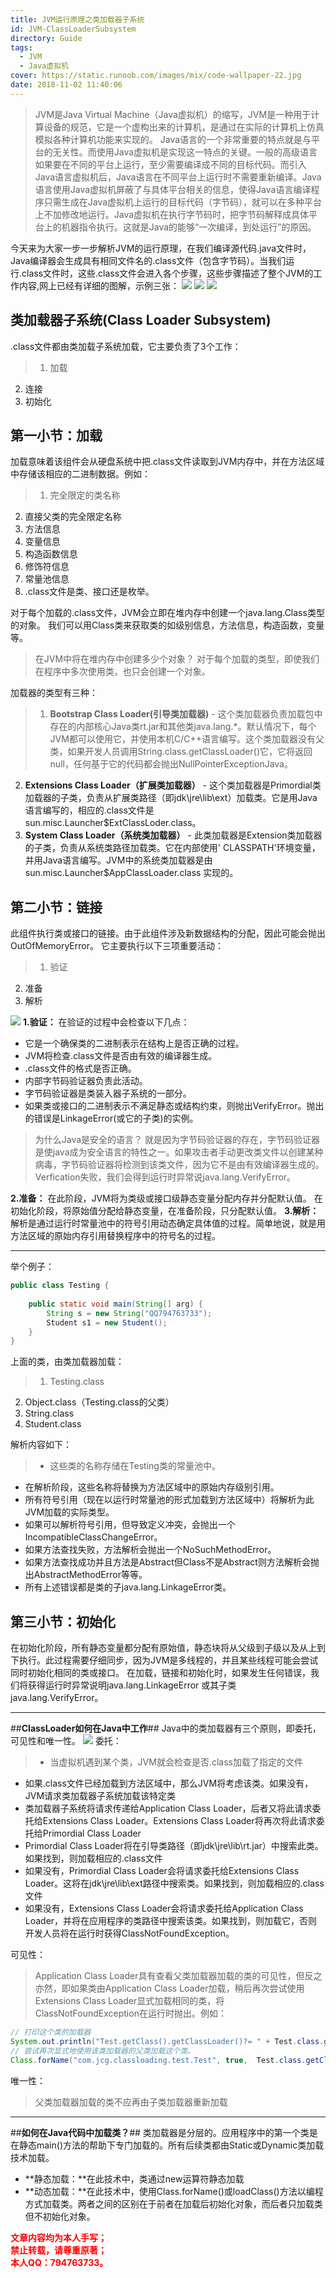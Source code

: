 ```yaml
---
title: JVM运行原理之类加载器子系统
id: JVM-ClassLoaderSubsystem
directory: Guide
tags:
  - JVM
  - Java虚拟机
cover: https://static.runoob.com/images/mix/code-wallpaper-22.jpg
date: 2018-11-02 11:40:06
---
```

> JVM是Java Virtual Machine（Java虚拟机）的缩写，JVM是一种用于计算设备的规范，它是一个虚构出来的计算机，是通过在实际的计算机上仿真模拟各种计算机功能来实现的。
Java语言的一个非常重要的特点就是与平台的无关性。而使用Java虚拟机是实现这一特点的关键。一般的高级语言如果要在不同的平台上运行，至少需要编译成不同的目标代码。而引入Java语言虚拟机后，Java语言在不同平台上运行时不需要重新编译。Java语言使用Java虚拟机屏蔽了与具体平台相关的信息，使得Java语言编译程序只需生成在Java虚拟机上运行的目标代码（字节码），就可以在多种平台上不加修改地运行。Java虚拟机在执行字节码时，把字节码解释成具体平台上的机器指令执行。这就是Java的能够“一次编译，到处运行”的原因。

今天来为大家一步一步解析JVM的运行原理，在我们编译源代码.java文件时，Java编译器会生成具有相同文件名的.class文件（包含字节码）。当我们运行.class文件时，这些.class文件会进入各个步骤，这些步骤描述了整个JVM的工作内容,网上已经有详细的图解，示例三张：
![](https://cdncontribute.geeksforgeeks.org/wp-content/uploads/jvm-3.jpg)
![](https://javatutorial.net/wp-content/uploads/2017/10/jvm-architecture.png)
![](https://www.javainterviewpoint.com/java-virtual-machine-architecture-in-java/jvm-architecture/)

## **类加载器子系统(Class Loader Subsystem)** ##
.class文件都由类加载子系统加载，它主要负责了3个工作：

>  1. 加载
 2. 连接
 3. 初始化


## 第一小节：加载 ##

加载意味着该组件会从硬盘系统中把.class文件读取到JVM内存中，并在方法区域中存储该相应的二进制数据。例如：

 >1. 完全限定的类名称
2. 直接父类的完全限定名称
3. 方法信息
4. 变量信息
5. 构造函数信息
6. 修饰符信息
7. 常量池信息
8. .class文件是类、接口还是枚举。

对于每个加载的.class文件，JVM会立即在堆内存中创建一个java.lang.Class类型的对象。
我们可以用Class类来获取类的如级别信息，方法信息，构造函数，变量等。

> 在JVM中将在堆内存中创建多少个对象？
对于每个加载的类型，即使我们在程序中多次使用类，也只会创建一个对象。

加载器的类型有三种：
 >1. **Bootstrap Class Loader(引导类加载器)** - 这个类加载器负责加载包中存在的内部核心Java类rt.jar和其他类java.lang.\*。默认情况下，每个JVM都可以使用它，并使用本机C/C++语言编写。这个类加载器没有父类，如果开发人员调用String.class.getClassLoader()它，它将返回null，任何基于它的代码都会抛出NullPointerExceptionJava。
2. **Extensions Class Loader（扩展类加载器）** - 这个类加载器是Primordial类加载器的子类，负责从扩展类路径（即jdk\jre\lib\ext）加载类。它是用Java语言编写的，相应的.class文件是sun.misc.Launcher\$ExtClassLoder.class。
3. **System Class Loader（系统类加载器）** - 此类加载器是Extension类加载器的子类，负责从系统类路径加载类。它在内部使用' CLASSPATH'环境变量，并用Java语言编写。JVM中的系统类加载器是由sun.misc.Launcher$AppClassLoader.class
实现的。
## 第二小节：链接 ##
此组件执行类或接口的链接。由于此组件涉及新数据结构的分配，因此可能会抛出OutOfMemoryError。
它主要执行以下三项重要活动：

 >1. 验证
2. 准备
3. 解析
 
![](https://codepumpkin.com/wp-content/uploads/2017/07/jvm_architecture2.png)
**1.验证：**
在验证的过程中会检查以下几点：

 - 它是一个确保类的二进制表示在结构上是否正确的过程。
 - JVM将检查.class文件是否由有效的编译器生成。
 - .class文件的格式是否正确。
 - 内部字节码验证器负责此活动。
 - 字节码验证器是类装入器子系统的一部分。
 - 如果类或接口的二进制表示不满足静态或结构约束，则抛出VerifyError。抛出的错误是LinkageError(或它的子类)的实例。

> 为什么Java是安全的语言？
就是因为字节码验证器的存在，字节码验证器是使java成为安全语言的特性之一。如果攻击者手动更改类文件以创建某种病毒，字节码验证器将检测到该类文件，因为它不是由有效编译器生成的。Verfication失败，我们会得到运行时异常说java.lang.VerifyError。

**2.准备：**
在此阶段，JVM将为类级或接口级静态变量分配内存并分配默认值。
在初始化阶段，将原始值分配给静态变量，在准备阶段，只分配默认值。
**3.解析：**
解析是通过运行时常量池中的符号引用动态确定具体值的过程。简单地说，就是用方法区域的原始内存引用替换程序中的符号名的过程。


----------


举个例子：
```java
public class Testing {
 
    public static void main(String[] arg) {
        String s = new String("QQ794763733");
        Student s1 = new Student();
    }
}
```
上面的类，由类加载器加载：

> 1. Testing.class
2. Object.class（Testing.class的父类）
3. String.class
4. Student.class

解析内容如下：

> - 这些类的名称存储在Testing类的常量池中。
- 在解析阶段，这些名称将替换为方法区域中的原始内存级别引用。
- 所有符号引用（现在以运行时常量池的形式加载到方法区域中）将解析为此JVM加载的实际类型。
- 如果可以解析符号引用，但导致定义冲突，会抛出一个IncompatibleClassChangeError。
- 如果方法查找失败，方法解析会抛出一个NoSuchMethodError。
- 如果方法查找成功并且方法是Abstract但Class不是Abstract则方法解析会抛出AbstractMethodError等等。
- 所有上述错误都是类的子java.lang.LinkageError类。

 
## 第三小节：初始化 ##
在初始化阶段，所有静态变量都分配有原始值，静态块将从父级到子级以及从上到下执行。此过程需要仔细同步，因为JVM是多线程的，并且某些线程可能会尝试同时初始化相同的类或接口。
在加载，链接和初始化时，如果发生任何错误，我们将获得运行时异常说明java.lang.LinkageError 或其子类  java.lang.VerifyError。


----------

##**ClassLoader如何在Java中工作**##
Java中的类加载器有三个原则，即委托，可见性和唯一性。
![](http://www.javacodegeeks.com/wp-content/uploads/2018/04/jvm_archi_clrda_guide_4.jpg)
委托：
> - 当虚拟机遇到某个类，JVM就会检查是否.class加载了指定的文件
- 如果.class文件已经加载到方法区域中，那么JVM将考虑该类。如果没有，JVM请求类加载器子系统加载该特定类
- 类加载器子系统将请求传递给Application Class Loader，后者又将此请求委托给Extensions Class Loader。Extensions Class Loader将再次将此请求委托给Primordial Class Loader
- Primordial Class Loader将在引导类路径（即jdk\jre\lib\rt.jar）中搜索此类。如果找到，则加载相应的.class文件
- 如果没有，Primordial Class Loader会将请求委托给Extensions Class Loader。这将在jdk\jre\lib\ext路径中搜索类。如果找到，则加载相应的.class文件
- 如果没有，Extensions Class Loader会将请求委托给Application Class Loader，并将在应用程序的类路径中搜索该类。如果找到，则加载它，否则开发人员将在运行时获得ClassNotFoundException。

可见性：

> Application Class Loader具有查看父类加载器加载的类的可见性，但反之亦然，即如果类由Application Class Loader加载，稍后再次尝试使用Extensions Class Loader显式加载相同的类，将ClassNotFoundException在运行时抛出。例如：

```java
// 打印这个类的加载器
System.out.println("Test.getClass().getClassLoader()?= " + Test.class.getClassLoader());
// 尝试再次显式地使用该类加载器的父类加载这个类。
Class.forName("com.jcg.classloading.test.Test", true,  Test.class.getClassLoader().getParent());
```

唯一性：

> 父类加载器加载的类不应再由子类加载器重新加载


----------
##**如何在Java代码中加载类？**##
类加载器是分层的。应用程序中的第一个类是在静态main()方法的帮助下专门加载的。所有后续类都由Static或Dynamic类加载技术加载。

 - **静态加载：**在此技术中，类通过new运算符静态加载
 - **动态加载：**在此技术中，使用Class.forName()或loadClass()方法以编程方式加载类。两者之间的区别在于前者在加载后初始化对象，而后者只加载类但不初始化对象。

<b><font color="FF0000">文章内容均为本人手写；<br>禁止转载，请尊重原著；<br>本人QQ：794763733。</font></b>